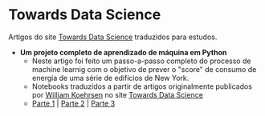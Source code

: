 # Towards Data Science
Artigos do site [Towards Data Science](https://towardsdatascience.com/) traduzidos para estudos.

* **Um projeto completo de aprendizado de máquina em Python**
    * Neste artigo foi feito um passo-a-passo completo do processo de machine learnig com o objetivo de prever o "score" de consumo de energia de uma série de edifícios de New York.
    * Notebooks traduzidos a partir de artigos originalmente publicados por [William Koehrsen](https://twitter.com/koehrsen_will) no site [Towards Data Science](https://towardsdatascience.com)
    * [Parte 1](https://github.com/willsilvano/datascience/blob/master/Towards%20DataScience/Energy%20New%20York%20-%20Part%20One.ipynb) | [Parte 2](https://github.com/willsilvano/datascience/blob/master/Towards%20DataScience/Energy%20New%20York%20-%20Part%20Two.ipynb) | [Parte 3](https://github.com/willsilvano/datascience/blob/master/Towards%20DataScience/Energy%20New%20York%20-%20Part%20Three.ipynb)